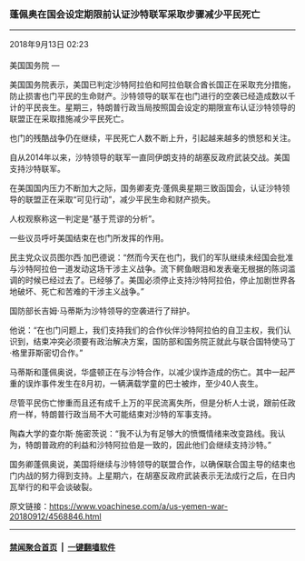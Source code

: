### 蓬佩奥在国会设定期限前认证沙特联军采取步骤减少平民死亡
------------------------

<div class="published">
 <span class="date" title="中国时间">
  <time datetime="2018-09-13T02:23:36+08:00">
   2018年9月13日 02:23
  </time>
 </span>
</div>
<br/>
<div class="wsw">
 <span class="dateline">
  美国国务院 —
 </span>
 <p>
  美国国务院表示，美国已判定沙特阿拉伯和阿拉伯联合酋长国正在采取充分措施，防止损害也门平民的生命财产。沙特领导的联军在也门进行的空袭已经造成数以千计的平民丧生。星期三，特朗普行政当局按照国会设定的期限宣布认证沙特领导的联盟正在采取措施减少平民死亡。
 </p>
 <p>
  也门的残酷战争仍在继续，平民死亡人数不断上升，引起越来越多的愤怒和关注。
 </p>
 <p>
  自从2014年以来，沙特领导的联军一直同伊朗支持的胡塞反政府武装交战。美国支持沙特联军。
 </p>
 <p>
  在美国国内压力不断加大之际，国务卿麦克·蓬佩奥星期三致函国会，认证沙特领导的联盟正在采取“可见行动”，减少平民生命和财产损失。
 </p>
 <p>
  人权观察称这一判定是“基于荒谬的分析”。
 </p>
 <p>
  一些议员呼吁美国结束在也门所发挥的作用。
 </p>
 <p>
  民主党众议员图尔西·加巴德说：“然而今天在也门，我们的军队继续未经国会批准与沙特阿拉伯一道发动这场干涉主义战争。流下鳄鱼眼泪和发表毫无根据的陈词滥调的时候已经过去了。已经够了。美国必须停止支持沙特阿拉伯，停止加剧世界各地破坏、死亡和苦难的干涉主义战争。”
 </p>
 <p>
  国防部长吉姆·马蒂斯为沙特领导的空袭进行了辩护。
 </p>
 <p>
  他说：“在也门问题上，我们支持我们的合作伙伴沙特阿拉伯的自卫主权，我们认识到，结束冲突必须要有政治解决方案，国防部和国务院正就此与联合国特使马丁·格里菲斯密切合作。”
 </p>
 <p>
  马蒂斯和蓬佩奥说，华盛顿正在与沙特合作，以减少误炸造成的伤亡。其中一起严重的误炸事件发生在8月初，一辆满载学童的巴士被炸，至少40人丧生。
 </p>
 <p>
  尽管平民伤亡惨重而且还有成千上万的平民流离失所，但是分析人士说，跟前任政府一样，特朗普行政当局不大可能结束对沙特的军事支持。
 </p>
 <p>
  陶森大学的查尔斯·施密茨说：“我不认为有足够大的愤慨情绪来改变路线。我认为，特朗普政府的利益和沙特阿拉伯是一致的，因此他们会继续支持沙特。”
 </p>
 <p>
  国务卿蓬佩奥说，美国将继续与沙特领导的联盟合作，以确保联合国主导的结束也门内战的努力得到支持。上星期六，在胡塞反政府武装表示无法成行之后，在日内瓦举行的和平会谈破裂。
 </p>
</div>

原文链接：https://www.voachinese.com/a/us-yemen-war-20180912/4568846.html


------------------------
#### [禁闻聚合首页](https://github.com/gfw-breaker/banned-news/blob/master/README.md) &nbsp;|&nbsp;  [一键翻墙软件](https://github.com/gfw-breaker/nogfw/blob/master/README.md)